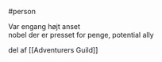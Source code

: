 #person 

Var engang højt anset  
nobel der er presset for penge, potential ally

del af [[Adventurers Guild]]

